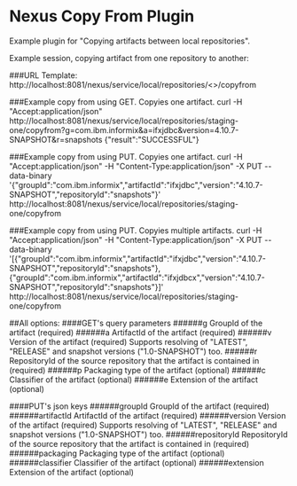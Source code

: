 <!--

    Copyright (c) 2007-2014 Sonatype, Inc. All rights reserved.

    This program is licensed to you under the Apache License Version 2.0,
    and you may not use this file except in compliance with the Apache License Version 2.0.
    You may obtain a copy of the Apache License Version 2.0 at http://www.apache.org/licenses/LICENSE-2.0.

    Unless required by applicable law or agreed to in writing,
    software distributed under the Apache License Version 2.0 is distributed on an
    "AS IS" BASIS, WITHOUT WARRANTIES OR CONDITIONS OF ANY KIND, either express or implied.
    See the Apache License Version 2.0 for the specific language governing permissions and limitations there under.

-->
# Nexus Copy From Plugin

Example plugin for "Copying artifacts between local repositories".

Example session, copying artifact from one repository to another:

###URL Template: 
http://localhost:8081/nexus/service/local/repositories/<<targetRepository>>/copyfrom

###Example copy from using GET. Copyies one artifact.
curl -H "Accept:application/json" http://localhost:8081/nexus/service/local/repositories/staging-one/copyfrom?g=com.ibm.informix&a=ifxjdbc&version=4.10.7-SNAPSHOT&r=snapshots
{"result":"SUCCESSFUL"}

###Example copy from using PUT.  Copyies one artifact.
curl -H "Accept:application/json" -H "Content-Type:application/json" -X PUT --data-binary '{"groupId":"com.ibm.informix","artifactId":"ifxjdbc","version":"4.10.7-SNAPSHOT","repositoryId":"snapshots"}' http://localhost:8081/nexus/service/local/repositories/staging-one/copyfrom

###Example copy from using PUT.  Copyies multiple artifacts.
curl -H "Accept:application/json" -H "Content-Type:application/json" -X PUT --data-binary '[{"groupId":"com.ibm.informix","artifactId":"ifxjdbc","version":"4.10.7-SNAPSHOT","repositoryId":"snapshots"},{"groupId":"com.ibm.informix","artifactId":"ifxjdbcx","version":"4.10.7-SNAPSHOT","repositoryId":"snapshots"}]' http://localhost:8081/nexus/service/local/repositories/staging-one/copyfrom

##All options:
####GET's query parameters
######g GroupId of the artifact (required) 
######a ArtifactId of the artifact (required) 
######v Version of the artifact (required) Supports resolving of "LATEST", "RELEASE" and snapshot versions ("1.0-SNAPSHOT") too. 
######r RepositoryId of the source repository that the artifact is contained in (required) 
######p Packaging type of the artifact (optional) 
######c Classifier of the artifact (optional) 
######e Extension of the artifact (optional) 

####PUT's json keys
######groupId GroupId of the artifact (required) 
######artifactId ArtifactId of the artifact (required) 
######version Version of the artifact (required) Supports resolving of "LATEST", "RELEASE" and snapshot versions ("1.0-SNAPSHOT") too. 
######repositoryId RepositoryId of the source repository that the artifact is contained in (required) 
######packaging Packaging type of the artifact (optional) 
######classifier Classifier of the artifact (optional) 
######extension Extension of the artifact (optional) 
